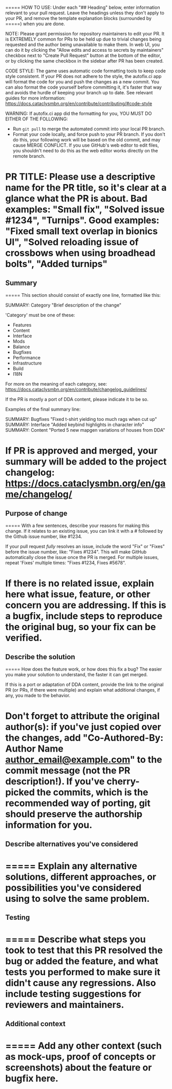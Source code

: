 <!--
This template is available online if you need to see the original version:
https://github.com/cataclysmbnteam/Cataclysm-BN/blob/upload/.github/pull_request_template.md?plain=1
-->

=====
HOW TO USE: Under each "## Heading" below, enter information relevant to your pull request.
Leave the headings unless they don't apply to your PR, and remove the template explanation blocks (surrounded by =====) when you are done.

NOTE: Please grant permission for repository maintainers to edit your PR.  It is EXTREMELY common for PRs to be held up due to trivial changes being requested and the author being unavailable to make them.  In web UI, you can do it by clicking the "Allow edits and access to secrets by maintainers" checkbox next to "Create Pull Request" button at the bottom of the editor, or by clicking the same checkbox in the sidebar after PR has been created.

CODE STYLE: The game uses automatic code formatting tools to keep code style consistent.  If your PR does not adhere to the style, the autofix.ci app will format the code for you and push the changes as a new commit.  You can also format the code yourself before committing it, it's faster that way and avoids the hurdle of keeping your branch up to date.  See relevant guides for more information: https://docs.cataclysmbn.org/en/contribute/contributing/#code-style

WARNING: If autofix.ci app did the formatting for you, YOU MUST DO EITHER OF THE FOLLOWING:
- Run `git pull` to merge the automated commit into your local PR branch.
- Format your code locally, and force push to your PR branch. 
If you don't do this, your following work will be based on the old commit, and may cause MERGE CONFLICT.
If you use GitHub's web editor to edit files, you shouldn't need to do this as the web editor works directly on the remote branch.

PR TITLE: Please use a descriptive name for the PR title, so it's clear at a glance what the PR is about.
Bad examples: "Small fix", "Solved issue #1234", "Turnips".
Good examples: "Fixed small text overlap in bionics UI", "Solved reloading issue of crossbows when using broadhead bolts", "Added turnips"
=====

## Summary

=====
This section should consist of exactly one line, formatted like this:

SUMMARY: Category "Brief description of the change"

'Category' must be one of these:

- Features
- Content
- Interface
- Mods
- Balance
- Bugfixes
- Performance
- Infrastructure
- Build
- I18N

For more on the meaning of each category, see:
https://docs.cataclysmbn.org/en/contribute/changelog_guidelines/

If the PR is mostly a port of DDA content, please indicate it to be so.

Examples of the final summary line:

SUMMARY: Bugfixes "Fixed t-shirt yielding too much rags when cut up"
SUMMARY: Interface "Added keybind highlights in character info"
SUMMARY: Content "Ported 5 new mapgen variations of houses from DDA"

If PR is approved and merged, your summary will be added to the project changelog:
https://docs.cataclysmbn.org/en/game/changelog/
=====

## Purpose of change

=====
With a few sentences, describe your reasons for making this change.  If it relates to an existing issue, you can link it with a # followed by the Github issue number, like #1234.

If your pull request *fully* resolves an issue, include the word "Fix" or "Fixes" before the issue number, like: "Fixes #1234".  This will make GitHub automatically close the issue once the PR is merged.  For multiple issues, repeat 'Fixes' multiple times: "Fixes #1234, Fixes #5678".

If there is no related issue, explain here what issue, feature, or other concern you are addressing.  If this is a bugfix, include steps to reproduce the original bug, so your fix can be verified.
=====

## Describe the solution

=====
How does the feature work, or how does this fix a bug?  The easier you make your solution to understand, the faster it can get merged.

If this is a port or adaptation of DDA content, provide the link to the original PR (or PRs, if there were multiple) and explain what additional changes, if any, you made to the behavior.

Don't forget to attribute the original author(s): if you've just copied over the changes, add "Co-Authored-By: Author Name <author_email@example.com>" to the commit message (not the PR description!).  If you've cherry-picked the commits, which is the recommended way of porting, git should preserve the authorship information for you.
=====

## Describe alternatives you've considered

=====
Explain any alternative solutions, different approaches, or possibilities you've considered using to solve the same problem.
=====

## Testing

=====
Describe what steps you took to test that this PR resolved the bug or added the feature, and what tests you performed to make sure it didn't cause any regressions.  Also include testing suggestions for reviewers and maintainers.
=====

## Additional context
=====
Add any other context (such as mock-ups, proof of concepts or screenshots) about the feature or bugfix here.
=====
